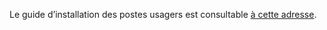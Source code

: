 Le guide d’installation des postes usagers est consultable [à cette adresse](https://github.com/at2f/config/tree/main/cyber-base/Postes%20usagers).

